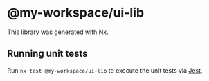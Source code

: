 # @my-workspace/ui-lib

This library was generated with [Nx](https://nx.dev).

## Running unit tests

Run `nx test @my-workspace/ui-lib` to execute the unit tests via [Jest](https://jestjs.io).
